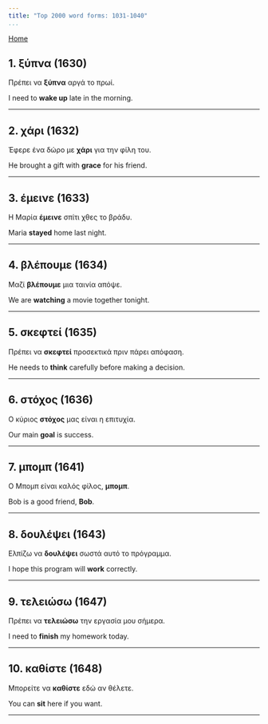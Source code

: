 ```yaml
---
title: "Top 2000 word forms: 1031-1040"
...
```


[Home](./) 

## 1. ξύπνα (1630)

Πρέπει να **ξύπνα** αργά το πρωί.  

I need to **wake up** late in the morning.

---

## 2. χάρι (1632)

Έφερε ένα δώρο με **χάρι** για την φίλη του.  

He brought a gift with **grace** for his friend.

---

## 3. έμεινε (1633)

Η Μαρία **έμεινε** σπίτι χθες το βράδυ.

Maria **stayed** home last night.

---

## 4. βλέπουμε (1634)

Μαζί **βλέπουμε** μια ταινία απόψε.  

We are **watching** a movie together tonight.

---

## 5. σκεφτεί (1635)

Πρέπει να **σκεφτεί** προσεκτικά πριν πάρει απόφαση.

He needs to **think** carefully before making a decision.

---

## 6. στόχος (1636)

Ο κύριος **στόχος** μας είναι η επιτυχία.  

Our main **goal** is success.

---

## 7. μπομπ (1641)

Ο Μπομπ είναι καλός φίλος, **μπομπ**.

Bob is a good friend, **Bob**.

---

## 8. δουλέψει (1643)

Ελπίζω να **δουλέψει** σωστά αυτό το πρόγραμμα.

I hope this program will **work** correctly.

---

## 9. τελειώσω (1647)

Πρέπει να **τελειώσω** την εργασία μου σήμερα.  

I need to **finish** my homework today.

---

## 10. καθίστε (1648)

Μπορείτε να **καθίστε** εδώ αν θέλετε.  

You can **sit** here if you want.

---

